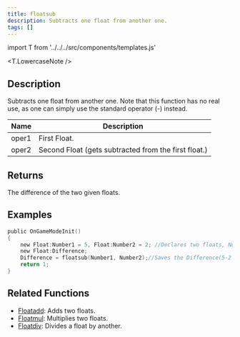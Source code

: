 ```yaml
---
title: floatsub
description: Subtracts one float from another one.
tags: []
---
```


import T from '../../../src/components/templates.js'

<T.LowercaseNote />

## Description

Subtracts one float from another one. Note that this function has no real use, as one can simply use the standard operator (-) instead.

| Name  | Description                                          |
| ----- | ---------------------------------------------------- |
| oper1 | First Float.                                         |
| oper2 | Second Float (gets subtracted from the first float.) |

## Returns

The difference of the two given floats.

## Examples

```c
public OnGameModeInit()
{
    new Float:Number1 = 5, Float:Number2 = 2; //Declares two floats, Number1 (5) and Number2 (2)
    new Float:Difference;
    Difference = floatsub(Number1, Number2);//Saves the Difference(5-2 = 3) of Number1 and Number2 in the float "Difference"
    return 1;
}
```

## Related Functions

- [Floatadd](Floatadd): Adds two floats.
- [Floatmul](Floatmul): Multiplies two floats.
- [Floatdiv](../funtions/Floatdiv): Divides a float by another.
